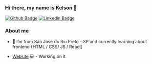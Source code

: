 ### Hi there, my name is Kelson 👋


[![Github Badge](https://img.shields.io/badge/-Github-000?style=flat-square&logo=Github&logoColor=white&link=https://github.com/kelsondouglas)](https://github.com/kelsondouglas)
[![Linkedin Badge](https://img.shields.io/badge/-LinkedIn-blue?style=flat-square&logo=Linkedin&logoColor=white&link=https://www.linkedin.com/in/kelson-douglas/)](https://www.linkedin.com/in/kelson-douglas/)
### About me

- 🌱 I’m from São José do Rio Preto - SP and currently learning about frontend {HTML / CSS/ JS / React}

- [Website](https://kelsondouglas.com.br/) 💻 - Working on it.
